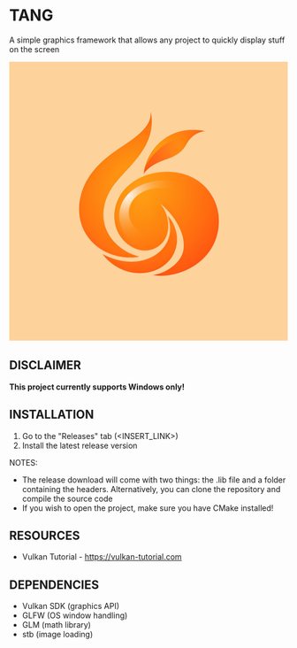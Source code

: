 # TANG
A simple graphics framework that allows any project to quickly display stuff on the screen

![Tang Logo](data/logo.png)

## DISCLAIMER

**This project currently supports Windows only!**

## INSTALLATION

1. Go to the "Releases" tab (<INSERT_LINK>)
2. Install the latest release version

NOTES:
- The release download will come with two things: the .lib file and a folder containing the headers. Alternatively, you can clone the repository and compile the source code
- If you wish to open the project, make sure you have CMake installed!

## RESOURCES

- Vulkan Tutorial - https://vulkan-tutorial.com

## DEPENDENCIES

- Vulkan SDK (graphics API)
- GLFW (OS window handling)
- GLM (math library)
- stb (image loading)